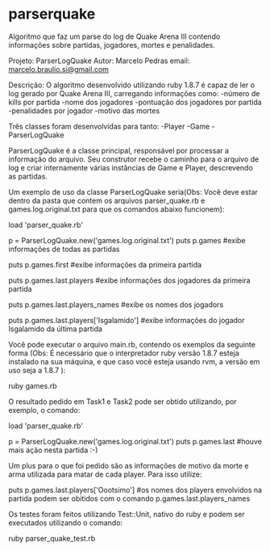 parserquake
===========

Algoritmo que faz um parse do log de Quake Arena III contendo informações sobre partidas, jogadores, mortes e penalidades.

Projeto: ParserLogQuake
Autor: Marcelo Pedras
email: marcelo.braulio.si@gmail.com

Descrição: O algoritmo desenvolvido utilizando ruby 1.8.7 é capaz de ler o log gerado por Quake Arena III, carregando informações como:
  -número de kills por partida
	-nome dos jogadores
	-pontuação dos jogadores por partida
	-penalidades por jogador
	-motivo das mortes
	
Três classes foram desenvolvidas para tanto:
	-Player
	-Game
	-ParserLogQuake

ParserLogQuake é a classe principal, responsável por processar a informação do arquivo. Seu construtor recebe o caminho para o arquivo de log e criar internamente várias instâncias de Game e Player, descrevendo as partidas.

Um exemplo de uso da classe ParserLogQuake seria(Obs: Você deve estar dentro da pasta que contem os arquivos parser_quake.rb e games.log.original.txt para que os comandos abaixo funcionem):

load 'parser_quake.rb'

p = ParserLogQuake.new('games.log.original.txt')
puts p.games				#exibe informações de todas as partidas

puts p.games.first 			#exibe informações da primeira partida

puts p.games.last.players		#exibe informações dos jogadores da primeira partida

puts p.games.last.players_names		#exibe os nomes dos jogadors

puts p.games.last.players['Isgalamido']	#exibe informações do jogador Isgalamido da última partida

Você pode executar o arquivo main.rb, contendo os exemplos da seguinte forma (Obs: É necessário que o interpretador ruby versão 1.8.7 esteja instalado na sua máquina, e que caso você esteja usando rvm, a versão em uso seja a 1.8.7 ):

ruby games.rb


O resultado pedido em Task1 e Task2 pode ser obtido utilizando, por exemplo, o comando:

load 'parser_quake.rb'

p = ParserLogQuake.new('games.log.original.txt')
puts p.games.last	#houve mais ação nesta partida :-)

Um plus para o que foi pedido são as informações de motivo da morte e arma utilizada para matar de cada player. Para isso utilize:

puts p.games.last.players['Oootsimo']	#os nomes dos players envolvidos na partida podem ser obitidos com o comando p.games.last.players_names

Os testes foram feitos utilizando Test::Unit, nativo do ruby e podem ser executados utilizando o comando:

ruby parser_quake_test.rb			


